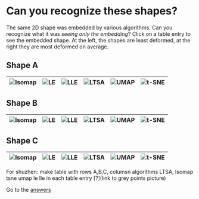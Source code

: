 Can you recognize these shapes?
===============================
The same 2D shape was embedded by various algorithms. Can you recognize what it was *seeing only the embedding*? Click on a table entry to see the embedded shape. At the left, the shapes are least deformed, at the right they are most deformed on average.


## Shape A 

| ![Isomap]("/manifold-learning-examples/aspect-ratio-plots/Geographic_explain"/US/US_Isomap_01_gray.png) | ![LE]("manifold-learning-examples/aspect-ratio-plots/Geographic_explain"/US/US_LE_01_gray.png) | ![LLE]("manifold-learning-examples/aspect-ratio-plots/Geographic_explain"/US/US_LLE_01_gray.png) | ![LTSA]("manifold-learning-examples/aspect-ratio-plots/Geographic_explain"/US/US_LTSA_01_gray.png) | ![UMAP]("manifold-learning-examples/aspect-ratio-plots/Geographic_explain"/US/US_Umap_01_gray.png) | ![t-SNE]("manifold-learning-examples/aspect-ratio-plots/Geographic_explain"/US/US_t-SNE_01_gray.png) |
|:---:|:---:|:---:|:---:|:---:|:---:|

## Shape B 

| ![Isomap]("manifold-learning-examples/aspect-ratio-plots/Geographic_explain"/EU/EU_Isomap_01_gray.png) | ![LE]("manifold-learning-examples/aspect-ratio-plots/Geographic_explain"/EU/EU_LE_01_gray.png) | ![LLE]("manifold-learning-examples/aspect-ratio-plots/Geographic_explain"/EU/EU_LLE_01_gray.png) | ![LTSA]("manifold-learning-examples/aspect-ratio-plots/Geographic_explain"/EU/EU_LTSA_01_gray.png) | ![UMAP]("manifold-learning-examples/aspect-ratio-plots/Geographic_explain"/EU/EU_Umap_01_gray.png) | ![t-SNE]("manifold-learning-examples/aspect-ratio-plots/Geographic_explain"/EU/EU_t-SNE_01_gray.png) |
|:---:|:---:|:---:|:---:|:---:|:---:|

## Shape C 

| ![Isomap]("manifold-learning-examples/aspect-ratio-plots/Geographic_explain"/CN/CN_Isomap_01_gray.png) | ![LE]("manifold-learning-examples/aspect-ratio-plots/Geographic_explain"/CN/CN_LE_01_gray.png) | ![LLE]("manifold-learning-examples/aspect-ratio-plots/Geographic_explain"/CN/CN_LLE_01_gray.png) | ![LTSA]("manifold-learning-examples/aspect-ratio-plots/Geographic_explain"/CN/CN_LTSA_01_gray.png) | ![UMAP]("manifold-learning-examples/aspect-ratio-plots/Geographic_explain"/CN/CN_Umap_01_gray.png) | ![t-SNE]("manifold-learning-examples/aspect-ratio-plots/Geographic_explain"/CN/CN_t-SNE_01_gray.png) |
|:---:|:---:|:---:|:---:|:---:|:---:|



For shuzhen: make table with rows A,B,C, columsn algorithms LTSA, Isomap tsne umap le lle
in each table entry [?](link to grey points picture)

Go to the [answers](/maps-embeddings.md)
